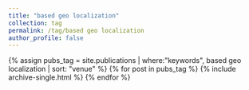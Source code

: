 ```yaml
---
title: "based geo localization"
collection: tag
permalink: /tag/based geo localization
author_profile: false
---
```

{% assign pubs_tag = site.publications | where:"keywords", based geo localization | sort: "venue" %}
{% for post in pubs_tag %}
  {% include archive-single.html %}
{% endfor %}